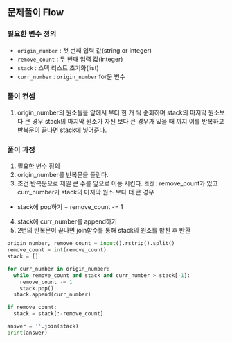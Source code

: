 ## 문제풀이 Flow
### 필요한 변수 정의

- `origin_number` : 첫 번째 입력 값(string or integer)
- `remove_count` : 두 번째 입력 값(integer)
- `stack` : 스택 리스트 초기화(list)
- `curr_number` : `origin_number` for문 변수

### 풀이 컨셉

1. origin_number의 원소들을 앞에서 부터 한 개 씩 순회하며 stack의 마지막 원소보다 큰 경우 stack의 마지막 원소가 자신 보다 큰 경우가 있을 때 까지 이를 반복하고 반복문이 끝나면 stack에 넣어준다.

### 풀이 과정

1. 필요한 변수 정의
2. origin_number를 반복문을 돌린다.
3. 조건 반복문으로 제일 큰 수를 앞으로 이동 시킨다.
`조건` : remove_count가 있고 curr_number가 stack의 마지막 원소 보다 더 큰 경우
- stack에 pop하기 + remove_count -= 1
4. stack에 curr_number를 append하기
5. 2번의 반복문이 끝나면 join함수를 통해 stack의 원소를 합친 후 반환

```python
origin_number, remove_count = input().rstrip().split()
remove_count = int(remove_count)
stack = []

for curr_number in origin_number:
  while remove_count and stack and curr_number > stack[-1]:
    remove_count -= 1
    stack.pop()
  stack.append(curr_number)

if remove_count:
  stack = stack[:-remove_count]

answer = ''.join(stack)
print(answer)
```
